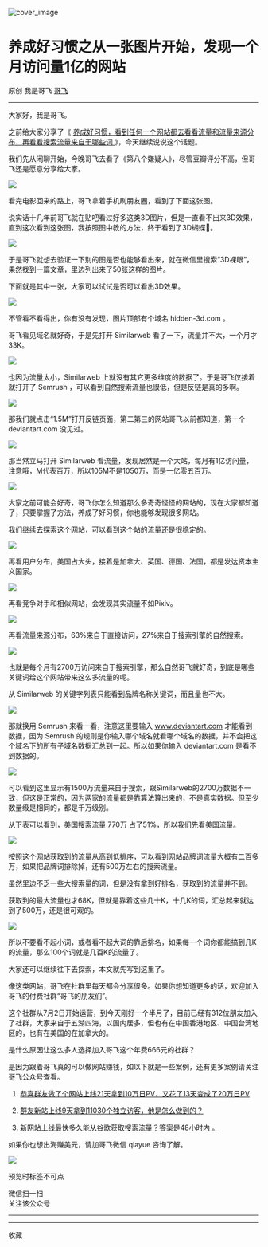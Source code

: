 ![cover_image](https://mmbiz.qpic.cn/sz_mmbiz_jpg/LBrX00GQeicsTwRWxWqkDeagyXp0dadPfVUiaN7Y3NUz9O5nOhibSacDRAtSyMibs3nI8kMwNnQ1BBJ96dUmrnibHLg/0?wx_fmt=jpeg)

#  养成好习惯之从一张图片开始，发现一个月访问量1亿的网站

原创  我是哥飞  [ 哥飞 ](javascript:void\(0\);)

__ _ _ _ _

大家好，我是哥飞。  

之前给大家分享了《 [ 养成好习惯，看到任何一个网站都去看看流量和流量来源分布，再看看搜索流量来自于哪些词
](http://mp.weixin.qq.com/s?__biz=MjM5OTIzMzYyMA==&mid=2650080155&idx=1&sn=607f2fe6912cb5e8fea33e3bb801eb93&chksm=bf3f32a08848bbb67bbf6b63a4475651798d78a301b74fdae1ce454cfee4771834aa29ed846f&scene=21#wechat_redirect)
》，今天继续说说这个话题。  

我们先从闲聊开始，今晚哥飞去看了《第八个嫌疑人》，尽管豆瓣评分不高，但哥飞还是愿意分享给大家。  

![](https://mmbiz.qpic.cn/sz_mmbiz_png/LBrX00GQeicsTwRWxWqkDeagyXp0dadPfK0o5Y6WkvUIY6aTbHDRVbPQEvJS2Dm0EZ8vLVicrKY21zicfGW4Iw1lg/640?wx_fmt=png)

看完电影回来的路上，哥飞拿着手机刷朋友圈，看到了下面这张图。

说实话十几年前哥飞就在贴吧看过好多这类3D图片，但是一直看不出来3D效果，直到这次看到这张图，我按照图中教的方法，终于看到了3D蝴蝶🦋。  

![](https://mmbiz.qpic.cn/sz_mmbiz_png/LBrX00GQeicsTwRWxWqkDeagyXp0dadPfxao2JDia59TB9pL1l7lrLnFh5xtqAoT1RNnNQZVXGCgF8NJ4xZ8ibnAw/640?wx_fmt=png)

于是哥飞就想去验证一下别的图是否也能够看出来，就在微信里搜索“3D裸眼”，果然找到一篇文章，里边列出来了50张这样的图片。  

下面就是其中一张，大家可以试试是否可以看出3D效果。

![](https://mmbiz.qpic.cn/sz_mmbiz_jpg/LBrX00GQeicsTwRWxWqkDeagyXp0dadPfZXTHFbVu15zRZ5pnHanMdUNnXLI7swSG88flzXuJF8diaaZ5FPamFcg/640?wx_fmt=jpeg)

不管看不看得出，你有没有发现，图片顶部有个域名 hidden-3d.com 。

哥飞看见域名就好奇，于是先打开 Similarweb 看了一下，流量并不大，一个月才33K。  

![](https://mmbiz.qpic.cn/sz_mmbiz_png/LBrX00GQeicsTwRWxWqkDeagyXp0dadPfBicq0jpLtqibcZP9CuU9j3GD2BzY0tYwlvBjrqHAqfETehMDQyeiclbqQ/640?wx_fmt=png)

也因为流量太小，Similarweb 上就没有其它更多维度的数据了。于是哥飞仅接着就打开了 Semrush
，可以看到自然搜索流量也很低，但是反链是真的多啊。

![](https://mmbiz.qpic.cn/sz_mmbiz_png/LBrX00GQeicsTwRWxWqkDeagyXp0dadPf7v6MJRSU2qD31Cc2AY6L5EQ9C8T37RHQYpL39e0rotWmzkSRStq6WQ/640?wx_fmt=png)

那我们就点击“1.5M”打开反链页面，第二第三的网站哥飞以前都知道，第一个 deviantart.com 没见过。

![](https://mmbiz.qpic.cn/sz_mmbiz_png/LBrX00GQeicsTwRWxWqkDeagyXp0dadPfvJ7X9oPLCDdXmANzIgBqlju1ZGT5j0fbrft7xd5NbVOqicGJMtRYHLA/640?wx_fmt=png)

那当然立马打开 Similarweb 看流量，发现居然是一个大站，每月有1亿访问量，注意哦，M代表百万，所以105M不是1050万，而是一亿零五百万。  

![](https://mmbiz.qpic.cn/sz_mmbiz_png/LBrX00GQeicsTwRWxWqkDeagyXp0dadPfR0hTYtbk4cOaqJO385eQs0s4Nq7V8iauHBlBcmhU0mib37ELBcmP41FA/640?wx_fmt=png)

大家之前可能会好奇，哥飞你怎么知道那么多奇奇怪怪的网站的，现在大家都知道了，只要掌握了方法，养成了好习惯，你也能够发现很多网站。  

我们继续去探索这个网站，可以看到这个站的流量还是很稳定的。  

![](https://mmbiz.qpic.cn/sz_mmbiz_png/LBrX00GQeicsTwRWxWqkDeagyXp0dadPfnBF1JLGQ1TVDqAuy8Z7Xib8FQVicOhnrTfAgJib0nJjEdXL4fc67Dx3Gw/640?wx_fmt=png)

再看用户分布，美国占大头，接着是加拿大、英国、德国、法国，都是发达资本主义国家。  

![](https://mmbiz.qpic.cn/sz_mmbiz_png/LBrX00GQeicsTwRWxWqkDeagyXp0dadPfA0icG8gNWQ1reKVibJBsvlBm0zALMT4Xl769ZVtBUFwjK2pTDEJ6pBFQ/640?wx_fmt=png)

再看竞争对手和相似网站，会发现其实流量不如Pixiv。  

![](https://mmbiz.qpic.cn/sz_mmbiz_png/LBrX00GQeicsTwRWxWqkDeagyXp0dadPfgIUVXrSmq0BJicbOuxOWicOLn3ehw2OgWu2MRTuOLRS5GDLfph3E8iasQ/640?wx_fmt=png)

再看流量来源分布，63%来自于直接访问，27%来自于搜索引擎的自然搜索。

![](https://mmbiz.qpic.cn/sz_mmbiz_png/LBrX00GQeicsTwRWxWqkDeagyXp0dadPfkECYUOYOddgTYsc3dMyL9iceFmEaWTIs0ib7SFqVT0MInQXIBhc7JVsQ/640?wx_fmt=png)

也就是每个月有2700万访问来自于搜索引擎，那么自然哥飞就好奇，到底是哪些关键词给这个网站带来这么多流量的呢。  

从 Similarweb 的关键字列表只能看到品牌名称关键词，而且量也不大。  

![](https://mmbiz.qpic.cn/sz_mmbiz_png/LBrX00GQeicsTwRWxWqkDeagyXp0dadPfDR6ibFCPStXWb8wcnJV7F02K4e2XMJZeKiadVyVWqq4qbzpUYamDOfWA/640?wx_fmt=png)

那就换用 Semrush 来看一看，注意这里要输入 www.deviantart.com 才能看到数据，因为 Semrush
的规则是你输入哪个域名就看哪个域名的数据，并不会把这个域名下的所有子域名数据汇总到一起。所以如果你输入 deviantart.com 是看不到数据的。

![](https://mmbiz.qpic.cn/sz_mmbiz_png/LBrX00GQeicsTwRWxWqkDeagyXp0dadPfCmufHfZ3oSl60NaloAqZcWNKmNotxiaB6A0FEJFhonGiaaGOfrNic72Ew/640?wx_fmt=png)

可以看到这里显示有1500万流量来自于搜索，跟Similarweb的2700万数据不一致，但这是正常的，因为两家的流量都是靠算法算出来的，不是真实数据。但至少数量级是相同的，都是千万级别。  

从下表可以看到，美国搜索流量  770万  占了51%，所以我们先看美国流量。

![](https://mmbiz.qpic.cn/sz_mmbiz_png/LBrX00GQeicsTwRWxWqkDeagyXp0dadPfgjU9KUfQvALo67hbx7YbrDZgYvM94wJs7JEAWEwpiahqLKxJOWiafMRw/640?wx_fmt=png)

按照这个网站获取到的流量从高到低排序，可以看到网站品牌词流量大概有二百多万，如果把品牌词排除掉，还有500万左右的搜索流量。  

虽然里边不乏一些大搜索量的词，但是没有拿到好排名，获取到的流量并不到。

获取到的最大流量也才68K，但就是靠着这些几十K，十几K的词，汇总起来就达到了500万，还是很可观的。

![](https://mmbiz.qpic.cn/sz_mmbiz_png/LBrX00GQeicsTwRWxWqkDeagyXp0dadPfiahatQYyEND4CEWFSqrxBiapECHUjTLibEICn6pOW4cHGhicF6JhvR3KtA/640?wx_fmt=png)

所以不要看不起小词，或者看不起大词的靠后排名，如果每一个词你都能搞到几K的流量，那么100个词就是几百K的流量了。  

大家还可以继续往下去探索，本文就先写到这里了。  

像这类网站，哥飞在社群里每天都会分享很多。如果你想知道更多的话，欢迎加入哥飞的付费社群“哥飞的朋友们”。  

这个社群从7月2日开始运营，到今天刚好一个半月了，目前已经有312位朋友加入了社群，大家来自于五湖四海，以国内居多，但也有在中国香港地区、中国台湾地区的，也有在美国的在加拿大的。

是什么原因让这么多人选择加入哥飞这个年费666元的社群？

是因为跟着哥飞真的可以做网站赚钱，如以下就是一些案例，还有更多案例请关注哥飞公众号查看。

  1. [ 恭喜群友做了个网站上线21天拿到10万日PV，又花了13天变成了20万日PV  ](http://mp.weixin.qq.com/s?__biz=MjM5OTIzMzYyMA==&mid=2650080168&idx=1&sn=7f837bf7410b7e483daf0f3829c24ea3&chksm=bf3f32938848bb85c1e7f74baee5cb56322649c8f6b515aba6a33fdda1166f60f315df98456a&scene=21#wechat_redirect)   

  2. [ 群友新站上线9天拿到11030个独立访客，他是怎么做到的？  ](http://mp.weixin.qq.com/s?__biz=MjM5OTIzMzYyMA==&mid=2650079382&idx=1&sn=5a531d003bb4d9e2d7f52ab73e14665c&chksm=bf3f31ad8848b8bb8321721a3847dd8145c18c65367c86b9b1d22100033cc845af480594cdba&scene=21#wechat_redirect)   

  3. [ 新网站上线最快多久能从谷歌获取搜索流量？答案是48小时内  。 ](http://mp.weixin.qq.com/s?__biz=MjM5OTIzMzYyMA==&mid=2650080029&idx=1&sn=d273f08bf67e2bf68c6e256a6aa21bde&chksm=bf3f32268848bb30d6639e5357a7980cd320068e0da0dda1c9a435d220ec871bd3093f57e1f1&scene=21#wechat_redirect)

如果你也想出海赚美元，请加哥飞微信 qiayue 咨询了解。  

![](https://mmbiz.qpic.cn/sz_mmbiz_png/LBrX00GQeicsG8Pro6O9Hu75bIIiafZVPs3qlYeaNNJ1BpqNplEGgibL5m1bcq8a1N1rzoI5lia8aJjtHfgiaAADJJQ/640?wx_fmt=png)

预览时标签不可点

微信扫一扫  
关注该公众号





****



****



  收藏

